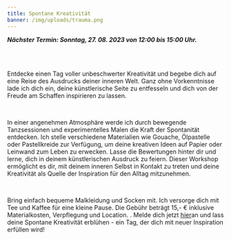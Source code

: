 ```yaml
---
title: Spontane Kreativität
banner: /img/uploads/trauma.png
---
```

***N﻿ächster Termin: Sonntag, 27. 08. 2023 von 12:00 bis 15:00 Uhr.***

<br>
<br>

Entdecke einen Tag voller unbeschwerter Kreativität und begebe dich auf eine Reise des Ausdrucks deiner inneren Welt. Ganz ohne Vorkenntnisse lade ich dich ein, deine künstlerische Seite zu entfesseln und dich von der Freude am Schaffen inspirieren zu lassen.

<br>

In einer angenehmen Atmosphäre werde ich durch bewegende Tanzsessionen und experimentelles Malen die Kraft der Spontanität entdecken. Ich stelle verschiedene Materialien wie Gouache, Ölpastelle oder Pastellkreide zur Verfügung, um deine kreativen Ideen auf Papier oder Leinwand zum Leben zu erwecken. Lasse die Bewertungen hinter dir und lerne, dich in deinem künstlerischen Ausdruck zu feiern. Dieser Workshop ermöglicht es dir, mit deinem inneren Selbst in Kontakt zu treten und deine Kreativität als Quelle der Inspiration für den Alltag mitzunehmen.

<br>

Bring einfach bequeme Malkleidung und Socken mit. Ich versorge dich mit Tee und Kaffee für eine kleine Pause. Die Gebühr beträgt 15,- € inklusive Materialkosten, Verpflegung und Location. . Melde dich jetzt [hier](https://isabell-becher.com#contact)an und lass deine Spontane Kreativität erblühen - ein Tag, der dich mit neuer Inspiration erfüllen wird!